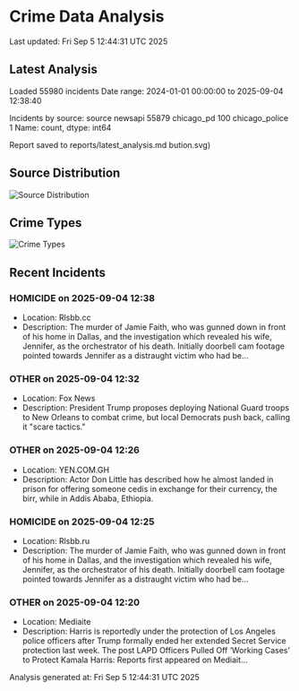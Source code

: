 # Crime Data Analysis
Last updated: Fri Sep  5 12:44:31 UTC 2025

## Latest Analysis

Loaded 55980 incidents
Date range: 2024-01-01 00:00:00 to 2025-09-04 12:38:40

Incidents by source:
source
newsapi           55879
chicago_pd          100
chicago_police        1
Name: count, dtype: int64

Report saved to reports/latest_analysis.md
bution.svg)

## Source Distribution
![Source Distribution](images/source_distribution.svg)

## Crime Types
![Crime Types](images/crime_types.svg)

## Recent Incidents

### HOMICIDE on 2025-09-04 12:38
- Location: Rlsbb.cc
- Description: The murder of Jamie Faith, who was gunned down in front of his home in Dallas, and the investigation which revealed his wife, Jennifer, as the orchestrator of his death. Initially doorbell cam footage pointed towards Jennifer as a distraught victim who had be…


### OTHER on 2025-09-04 12:32
- Location: Fox News
- Description: President Trump proposes deploying National Guard troops to New Orleans to combat crime, but local Democrats push back, calling it "scare tactics."


### OTHER on 2025-09-04 12:26
- Location: YEN.COM.GH
- Description: Actor Don Little has described how he almost landed in prison for offering someone cedis in exchange for their currency, the birr, while in Addis Ababa, Ethiopia.


### HOMICIDE on 2025-09-04 12:25
- Location: Rlsbb.ru
- Description: The murder of Jamie Faith, who was gunned down in front of his home in Dallas, and the investigation which revealed his wife, Jennifer, as the orchestrator of his death. Initially doorbell cam footage pointed towards Jennifer as a distraught victim who had be…


### OTHER on 2025-09-04 12:20
- Location: Mediaite
- Description: Harris is reportedly under the protection of Los Angeles police officers after Trump formally ended her extended Secret Service protection last week.
The post LAPD Officers Pulled Off ‘Working Cases’ to Protect Kamala Harris: Reports first appeared on Mediait…

Analysis generated at: Fri Sep  5 12:44:31 UTC 2025
